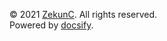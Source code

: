 &copy; 2021 [ZekunC](https://zekunc.github.io). All rights reserved. <br>
Powered by [docsify](https://docsify.js.org/#/).
